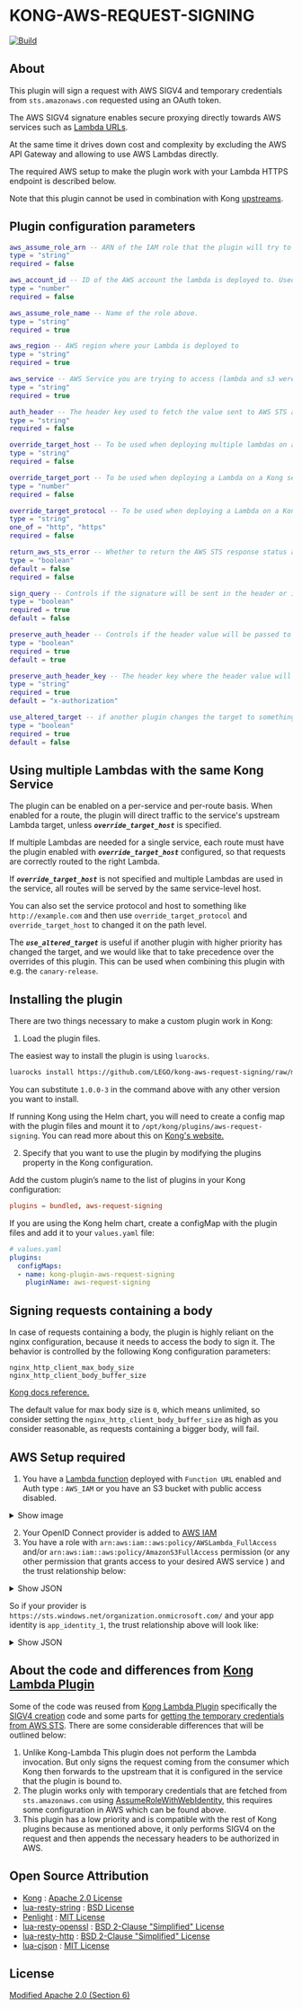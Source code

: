 # KONG-AWS-REQUEST-SIGNING

[![Build](https://github.com/LEGO/kong-aws-request-signing/actions/workflows/build.yml/badge.svg)](https://github.com/LEGO/kong-aws-request-signing/actions/workflows/build.yml)

## About

This plugin will sign a request with AWS SIGV4 and temporary credentials from `sts.amazonaws.com` requested using an OAuth token.

The AWS SIGV4 signature enables secure proxying directly towards AWS services such as [Lambda URLs](https://aws.amazon.com/blogs/aws/announcing-aws-lambda-function-urls-built-in-https-endpoints-for-single-function-microservices/).

At the same time it drives down cost and complexity by excluding the AWS API Gateway and allowing to use AWS Lambdas directly.

The required AWS setup to make the plugin work with your Lambda HTTPS endpoint is described below.

Note that this plugin cannot be used in combination with Kong [upstreams](https://docs.konghq.com/gateway/latest/get-started/load-balancing/).

## Plugin configuration parameters

```lua
aws_assume_role_arn -- ARN of the IAM role that the plugin will try to assume, cannot be supplied together with `aws_account_id`. At least one must be specified.
type = "string"
required = false

aws_account_id -- ID of the AWS account the lambda is deployed to. Used to generate the ARN of the IAM role to be assumed. Cannot be specified together with `aws_assume_role_arn`. At least one must be specified.
type = "number"
required = false

aws_assume_role_name -- Name of the role above.
type = "string"
required = true

aws_region -- AWS region where your Lambda is deployed to
type = "string"
required = true

aws_service -- AWS Service you are trying to access (lambda and s3 were tested)
type = "string"
required = true

auth_header -- The header key used to fetch the value sent to AWS STS as the 'WebIdentityToken' parameter. Defaults to 'authorization'
type = "string"
required = false

override_target_host -- To be used when deploying multiple lambdas on a single Kong service (because lambdas have different URLs)
type = "string"
required = false

override_target_port -- To be used when deploying a Lambda on a Kong service that listens on a port other than `443`
type = "number"
required = false

override_target_protocol -- To be used when deploying a Lambda on a Kong service that has a protocol different than `https`
type = "string"
one_of = "http", "https"
required = false

return_aws_sts_error -- Whether to return the AWS STS response status and body when credentials fetching failed.
type = "boolean"
default = false
required = false

sign_query -- Controls if the signature will be sent in the header or in the query. By default, header is used, if enabled will sign the query.
type = "boolean"
required = true
default = false

preserve_auth_header -- Controls if the header value will be passed to the upstream
type = "boolean"
required = true
default = true

preserve_auth_header_key -- The header key where the header value will be saved and passed to the upstream. works only if 'preserve_auth_header' parameter above is set to true.
type = "string"
required = true
default = "x-authorization"

use_altered_target -- if another plugin changes the target to something other than what is registered on the service - use that target rather than the overrides of this plugin.
type = "boolean"
required = true
default = false
```

## Using multiple Lambdas with the same Kong Service

The plugin can be enabled on a per-service and per-route basis. When enabled for a route, the plugin will direct traffic to the service's upstream Lambda target, unless ***`override_target_host`*** is specified.

If multiple Lambdas are needed for a single service, each route must have the plugin enabled with ***`override_target_host`*** configured, so that requests are correctly routed to the right Lambda.

If ***`override_target_host`*** is not specified and multiple Lambdas are used in the service, all routes will be served by the same service-level host.

You can also set the service protocol and host to something like `http://example.com` and then use `override_target_protocol` and `override_target_host` to changed it on the path level.

The ***`use_altered_target`*** is useful if another plugin with higher priority has changed the target, and we would like that to take precedence over the overrides of this plugin.
This can be used when combining this plugin with e.g. the `canary-release`.


## Installing the plugin

There are two things necessary to make a custom plugin work in Kong:

1. Load the plugin files.

The easiest way to install the plugin is using `luarocks`.

```sh
luarocks install https://github.com/LEGO/kong-aws-request-signing/raw/main/rocks/kong-aws-request-signing-1.0.5-3.all.rock
```

You can substitute `1.0.0-3` in the command above with any other version you want to install.

If running Kong using the Helm chart, you will need to create a config map with the plugin files and mount it to `/opt/kong/plugins/aws-request-signing`. You can read more about this on [Kong's website.](https://docs.konghq.com/kubernetes-ingress-controller/latest/guides/setting-up-custom-plugins/)

2. Specify that you want to use the plugin by modifying the plugins property in the Kong configuration.

Add the custom plugin’s name to the list of plugins in your Kong configuration:

```conf
plugins = bundled, aws-request-signing
```

If you are using the Kong helm chart, create a configMap with the plugin files and add it to your `values.yaml` file:

```yaml
# values.yaml
plugins:
  configMaps:
  - name: kong-plugin-aws-request-signing
    pluginName: aws-request-signing
```

## Signing requests containing a body

In case of requests containing a body, the plugin is highly reliant on the nginx configuration, because it needs to access the body to sign it.
The behavior is controlled by the following Kong configuration parameters:

```text
nginx_http_client_max_body_size
nginx_http_client_body_buffer_size
```

[Kong docs reference.](https://docs.konghq.com/gateway/latest/reference/configuration/#nginx_http_client_body_buffer_size)

The default value for max body size is `0`, which means unlimited, so consider setting the `nginx_http_client_body_buffer_size` as high as you consider reasonable, as requests containing a bigger body, will fail.

## AWS Setup required

1. You have a [Lambda function](https://eu-west-1.console.aws.amazon.com/lambda/home?region=eu-west-1#) deployed with `Function URL` enabled and Auth type : `AWS_IAM` or you have an S3 bucket with public access disabled.

<details>
<summary>Show image</summary>
<br>

![Lambda example](https://user-images.githubusercontent.com/29011940/183050407-553a5ea9-f746-4baa-8b41-3a88b852ec4b.png)
</details>

2. Your OpenID Connect provider is added to [AWS IAM](https://us-east-1.console.aws.amazon.com/iamv2/home?region=us-east-1#/identity_providers)
3. You have a role with  `arn:aws:iam::aws:policy/AWSLambda_FullAccess` and/or `arn:aws:iam::aws:policy/AmazonS3FullAccess`  permission (or any other permission that grants access to your desired AWS service ) and the trust relationship below:

<details>
<summary>Show JSON</summary>
<br>

```json
{
    "Version": "2012-10-17",
    "Statement": [
        {
            "Effect": "Allow",
            "Principal": {
                "Federated": "${arn_of_the_open_id_connect_provider_step_1}"
            },
            "Action": "sts:AssumeRoleWithWebIdentity",
            "Condition": {
                "StringEquals": {
                    "${the_open_id_connect_provider_step_1}:aud": "${audience_of_the_lambda_given_by_your_open_id_provider}"
                }
            }
        }
    ]
}
```

</details>

So if your provider is `https://sts.windows.net/organization.onmicrosoft.com/` and your app identity is `app_identity_1`, the trust relationship above will look like:

<details>
<summary>Show JSON</summary>
<br>

```json
{
    "Version": "2012-10-17",
    "Statement": [
        {
            "Effect": "Allow",
            "Principal": {
                "Federated": "arn:aws:iam::300000000000:oidc-provider/sts.windows.net/organization.onmicrosoft.com/"
            },
            "Action": "sts:AssumeRoleWithWebIdentity",
            "Condition": {
                "StringEquals": {
                    "sts.windows.net/organization.onmicrosoft.com/:aud": "app_identity_1"
                }
            }
        }
    ]
}
```

</details>

## About the code and differences from [Kong Lambda Plugin](https://github.com/Kong/kong/blob/master/kong/plugins/aws-lambda)

Some of the code was reused from [Kong Lambda Plugin](https://github.com/Kong/kong/blob/master/kong/plugins/aws-lambda) specifically the [SIGV4 creation](https://github.com/Kong/kong/blob/master/kong/plugins/aws-lambda/v4.lua) code and some parts for [getting the temporary credentials from AWS STS](https://github.com/Kong/kong/blob/master/kong/plugins/aws-lambda/iam-sts-credentials.lua). There are some considerable differences that will be outlined below:

1. Unlike Kong-Lambda This plugin does not perform the Lambda invocation. But only signs the request coming from the consumer which Kong then forwards to the upstream that it is configured in the service that the plugin is bound to.
2. The plugin works only with temporary credentials that are fetched from `sts.amazonaws.com` using [AssumeRoleWithWebIdentity](https://docs.aws.amazon.com/STS/latest/APIReference/API_AssumeRoleWithWebIdentity.html#API_AssumeRoleWithWebIdentity_RequestParameters), this requires some configuration in AWS which can be found above.
3. This plugin has a low priority and is compatible with the rest of Kong plugins because as mentioned above, it only performs SIGV4 on the request and then appends the necessary headers to be authorized in AWS.

## Open Source Attribution

* [Kong](https://github.com/Kong/kong) : [Apache 2.0 License](https://github.com/Kong/kong/blob/master/LICENSE)
* [lua-resty-string](https://github.com/openresty/lua-resty-string) : [BSD License](https://github.com/openresty/lua-resty-string#copyright-and-license)
* [Penlight](https://github.com/lunarmodules/Penlight) : [MIT License](https://github.com/lunarmodules/Penlight/blob/master/LICENSE.md)
* [lua-resty-openssl](https://github.com/fffonion/lua-resty-openssl) : [BSD 2-Clause "Simplified" License](https://github.com/fffonion/lua-resty-openssl/blob/master/LICENSE)
* [lua-resty-http](https://github.com/ledgetech/lua-resty-http) : [BSD 2-Clause "Simplified" License](https://github.com/ledgetech/lua-resty-http/blob/master/LICENSE)
* [lua-cjson](https://github.com/mpx/lua-cjson) : [MIT License](https://github.com/mpx/lua-cjson/blob/master/LICENSE)

## License

[Modified Apache 2.0 (Section 6)](https://github.com/LEGO/kong-aws-request-signing/blob/main/LICENSE)
